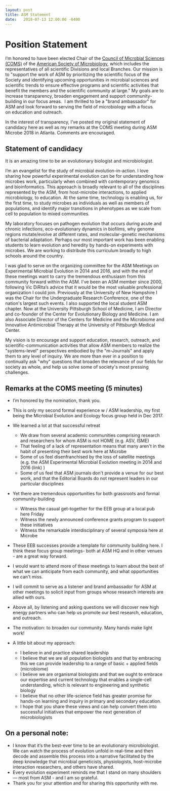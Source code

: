 ```yaml
---
layout: post
title: ASM Statement
date:   2018-07-13 12:00:00 -0400
---
```

# Position Statement

I’m honored to have been elected Chair of the [Council of Microbial Sciences (COMS)](https://www.asm.org/index.php/about-the-american-society-for-microbiology/council-on-microbial-sciences) of the [American Society of Microbiology](https://www.asm.org/), which includes the representatives of all scientific Divisions and local Branches. Our mission is to "support the work of ASM by prioritizing the scientific focus of the Society and identifying upcoming opportunities in microbial sciences and scientific trends to ensure effective programs and scientific activities that benefit the members and the scientific community at large." My goals are to increase transparency, broaden engagement and support community-building in our focus areas.  I am thrilled to be a "brand ambassador" for ASM and look forward to serving the field of microbiology with a focus on education and outreach.

In the interest of transparency, I’ve posted my original statement of candidacy here as well as my remarks at the COMS meeting during ASM Microbe 2018 in Atlanta. Comments are encouraged.

## Statement of candidacy

It is an amazing time to be an evolutionary biologist and microbiologist. 

I’m an evangelist for the study of microbial evolution-in-action. I love sharing how powerful experimental evolution can be for understanding how microbes work, particularly when combined with contemporary genomics and bioinformatics. This approach is broadly relevant to all of the disciplines represented by the ASM, from host-microbe interactions, to applied microbiology, to education. At the same time, technology is enabling us, for the first time, to study microbes as individuals as well as members of populations, and identify major transitions in phenotypes as we scale from cell to population to mixed communities. 

My laboratory focuses on pathogen evolution that occurs during acute and chronic infections, eco-evolutionary dynamics in biofilms, why genome regions mutate/evolve at different rates, and molecular-genetic mechanisms of bacterial adaptation. Perhaps our most important work has been enabling students to learn evolution and heredity by hands-on experiments with microbes. We are working to distribute this curriculum broadly to high schools around the country. 

I was glad to serve on the organizing committee for the ASM Meetings on Experimental Microbial Evolution in 2014 and 2016, and with the end of these meetings want to carry the tremendous enthusiasm from this community forward within the ASM. I've been an ASM member since 2000, following Vic DiRita’s advice that it would be the most valuable professional organization I could join. Previously at the University of New Hampshire I was the Chair for the Undergraduate Research Conference, one of the nation's largest such events. I also supported the local student ASM chapter. Now at the University Pittsburgh School of Medicine, I am Director and co-founder of the Center for Evolutionary Biology and Medicine. I am also Associate Director of the Centers for Medicine and the Microbiome and Innovative Antimicrobial Therapy at the University of Pittsburgh Medical Center.

My vision is to encourage and support education, research, outreach, and scientific-communication activities that allow ASM members to realize the "systems-level" perspectives embodied by the "m-Journals" and apply them to any level of inquiry. We are more than ever in a position to continually ask "why" questions that broaden the relevance of our fields for society as whole, and help us solve some of society's most pressing challenges.

## Remarks at the COMS meeting (5 minutes)

- I’m honored by the nomination, thank you.
- This is only my second formal experience w / ASM leadership, my first being the Microbial Evolution and Ecology focus group held in Dec 2017.
- We learned a lot at that successful retreat
    - We draw from several academic communities comprising research and researchers for whom ASM is not HOME (e.g. ASV, ISME)
    - That feeling of a lack of representation means that many aren't in the habit of presenting their best work here at Microbe 
    - Some of us feel disenfranchised by the loss of satellite meetings (e.g. the ASM Experimental Microbial Evolution meeting in 2014 and 2016 (link) )
    - Some of us feel that ASM journals don't provide a venue for our best work, and that the Editorial Boards do not represent leaders in our particular disciplines
- Yet there are tremendous opportunities for both grassroots and formal community-building
    - Witness the casual get-together for the EEB group at a local pub here Friday
    - Witness the newly announced conference grants program to support these initiatives
    - Witness the remarkable interdisciplinary of several symposia here at Microbe
- These EEB successes provide a template for community building here. I think these focus group meetings- both at ASM HQ and in other venues - are a great way forward.
- I would want to attend more of these meetings to learn about the best of what we can anticipate from each community, and what opportunities we can't miss.
- I will commit to serve as a listener and brand ambassador for ASM at other meetings to solicit input from groups whose research interests are allied with ours.
- Above all, by listening and asking questions we will discover new high energy partners who can help us promote our best research, education, and outreach.
- The motivation: to broaden our community. Many hands make light work!

- A little bit about my approach:
    - I believe in and practice shared leadership 
    - I believe that we are all population biologists and that by embracing this we can provide leadership to a range of basic + applied fields (microbiome)
    - I believe we are organismal biologists and that we ought to embrace our expertise and current technology that enables a single-cell understanding, which is relevant to engineering and synthetic biology
    - I believe that no other life-science field has greater promise for hands-on learning and inquiry in primary and secondary education.
    - I hope that you share these views and can help convert them into successful initiatives that empower the next generation of microbiologists

## On a personal note:

- I know that it’s the best-ever time to be an evolutionary microbiologist. We can watch the process of evolution unfold in real-time and then decode and assemble this process into a narrative facilitated by the deep knowledge that microbial geneticists, physiologists, host-microbe interaction researchers, and others have shared.
- Every evolution experiment reminds me that I stand on many shoulders — most from ASM - and I am so grateful.
- Thank you for your attention and for sharing this opportunity with me. 

